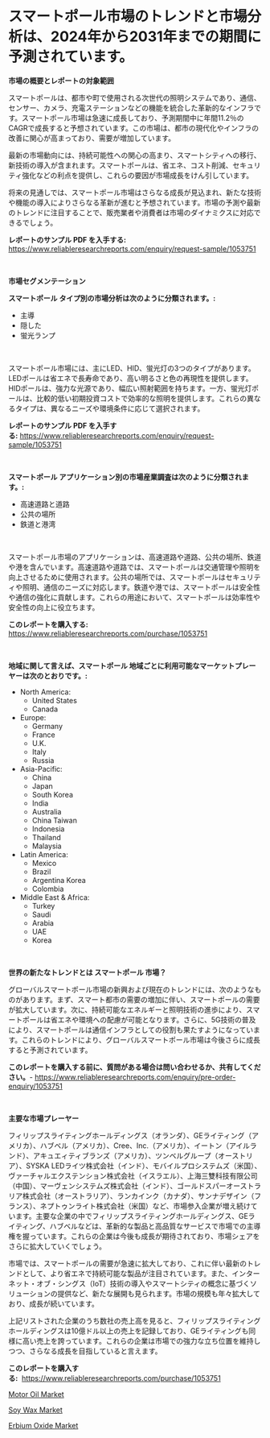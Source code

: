 <p><h1>スマートポール市場のトレンドと市場分析は、2024年から2031年までの期間に予測されています。</h1></p><p><strong>市場の概要とレポートの対象範囲</strong></p>
<p><p>スマートポールは、都市や町で使用される次世代の照明システムであり、通信、センサー、カメラ、充電ステーションなどの機能を統合した革新的なインフラです。スマートポール市場は急速に成長しており、予測期間中に年間11.2％のCAGRで成長すると予想されています。この市場は、都市の現代化やインフラの改善に関心が高まっており、需要が増加しています。</p><p>最新の市場動向には、持続可能性への関心の高まり、スマートシティへの移行、新技術の導入が含まれます。スマートポールは、省エネ、コスト削減、セキュリティ強化などの利点を提供し、これらの要因が市場成長をけん引しています。</p><p>将来の見通しでは、スマートポール市場はさらなる成長が見込まれ、新たな技術や機能の導入によりさらなる革新が進むと予想されています。市場の予測や最新のトレンドに注目することで、販売業者や消費者は市場のダイナミクスに対応できるでしょう。</p></p>
<p><strong>レポートのサンプル PDF を入手する:</strong> <a href="https://www.reliableresearchreports.com/enquiry/request-sample/1053751">https://www.reliableresearchreports.com/enquiry/request-sample/1053751</a></p>
<p>&nbsp;</p>
<p><strong>市場セグメンテーション</strong></p>
<p><strong>スマートポール タイプ別の市場分析は次のように分類されます。:</strong></p>
<p><ul><li>主導</li><li>隠した</li><li>蛍光ランプ</li></ul></p>
<p>&nbsp;</p>
<p><p>スマートポール市場には、主にLED、HID、蛍光灯の3つのタイプがあります。LEDポールは省エネで長寿命であり、高い明るさと色の再現性を提供します。HIDポールは、強力な光源であり、幅広い照射範囲を持ちます。一方、蛍光灯ポールは、比較的低い初期投資コストで効率的な照明を提供します。これらの異なるタイプは、異なるニーズや環境条件に応じて選択されます。</p></p>
<p><strong>レポートのサンプル PDF を入手する:</strong>&nbsp;<a href="https://www.reliableresearchreports.com/enquiry/request-sample/1053751">https://www.reliableresearchreports.com/enquiry/request-sample/1053751</a></p>
<p>&nbsp;</p>
<p><strong> スマートポール アプリケーション別の市場産業調査は次のように分類されます。:</strong></p>
<p><ul><li>高速道路と道路</li><li>公共の場所</li><li>鉄道と港湾</li></ul></p>
<p>&nbsp;</p>
<p><p>スマートポール市場のアプリケーションは、高速道路や道路、公共の場所、鉄道や港を含んでいます。高速道路や道路では、スマートポールは交通管理や照明を向上させるために使用されます。公共の場所では、スマートポールはセキュリティや照明、通信のニーズに対応します。鉄道や港では、スマートポールは安全性や通信の強化に貢献します。これらの用途において、スマートポールは効率性や安全性の向上に役立ちます。</p></p>
<p><strong>このレポートを購入する:</strong>&nbsp; <a href="https://www.reliableresearchreports.com/purchase/1053751">https://www.reliableresearchreports.com/purchase/1053751</a></p>
<p>&nbsp;</p>
<p><strong>地域に関して言えば、スマートポール 地域ごとに利用可能なマーケットプレーヤーは次のとおりです。:</strong></p>
<p><ul>
    <li>
        North America:
        <ul>
            <li>United States</li>
            <li>Canada</li>
        </ul>
    </li>
    <li>
        Europe:
        <ul>
            <li>Germany</li>
            <li>France</li>
            <li>U.K.</li>
            <li>Italy</li>
            <li>Russia</li>
        </ul>
    </li>
    <li>
        Asia-Pacific:
        <ul>
            <li>China</li>
            <li>Japan</li>
            <li>South Korea</li>
            <li>India</li>
            <li>Australia</li>
            <li>China Taiwan</li>
            <li>Indonesia</li>
            <li>Thailand</li>
            <li>Malaysia</li>
        </ul>
    </li>
    <li>
        Latin America:
        <ul>
            <li>Mexico</li>
            <li>Brazil</li>
            <li>Argentina Korea</li>
            <li>Colombia</li>
        </ul>
    </li>
    <li>
        Middle East & Africa:
        <ul>
            <li>Turkey</li>
            <li>Saudi</li>
            <li>Arabia</li>
            <li>UAE</li>
            <li>Korea</li>
        </ul>
    </li>
    </ul></p>
<p>&nbsp;</p>
<p><strong>世界の新たなトレンドとは スマートポール 市場？</strong></p>
<p><p>グローバルスマートポール市場の新興および現在のトレンドには、次のようなものがあります。まず、スマート都市の需要の増加に伴い、スマートポールの需要が拡大しています。次に、持続可能なエネルギーと照明技術の進歩により、スマートポールは省エネや環境への配慮が可能となります。さらに、5G技術の普及により、スマートポールは通信インフラとしての役割も果たすようになっています。これらのトレンドにより、グローバルスマートポール市場は今後さらに成長すると予測されています。</p></p>
<p><strong>このレポートを購入する前に、質問がある場合は問い合わせるか、共有してください。</strong>- <a href="https://www.reliableresearchreports.com/enquiry/pre-order-enquiry/1053751">https://www.reliableresearchreports.com/enquiry/pre-order-enquiry/1053751</a></p>
<p>&nbsp;</p>
<p><strong>主要な市場プレーヤー</strong></p>
<p><p>フィリップスライティングホールディングス（オランダ）、GEライティング（アメリカ）、ハブベル（アメリカ）、Cree、Inc.（アメリカ）、イートン（アイルランド）、アキュエィティブランズ（アメリカ）、ツンベルグループ（オーストリア）、SYSKA LEDライツ株式会社（インド）、モバイルプロシステムズ（米国）、ヴァーチャルエクステンション株式会社（イスラエル）、上海三雙科技有限公司（中国）、マーヴェンシステムズ株式会社（インド）、ゴールドスパーオーストラリア株式会社（オーストラリア）、ランカインク（カナダ）、サンナデザイン（フランス）、ネプトゥンライト株式会社（米国）など、市場参入企業が増え続けています。主要な企業の中でフィリップスライティングホールディングス、GEライティング、ハブベルなどは、革新的な製品と高品質なサービスで市場での主導権を握っています。これらの企業は今後も成長が期待されており、市場シェアをさらに拡大していくでしょう。</p><p>市場では、スマートポールの需要が急速に拡大しており、これに伴い最新のトレンドとして、より省エネで持続可能な製品が注目されています。また、インターネット・オブ・シングス（IoT）技術の導入やスマートシティの概念に基づくソリューションの提供など、新たな展開も見られます。市場の規模も年々拡大しており、成長が続いています。</p><p>上記リストされた企業のうち数社の売上高を見ると、フィリップスライティングホールディングスは10億ドル以上の売上を記録しており、GEライティングも同様に高い売上を誇っています。これらの企業は市場での強力な立ち位置を維持しつつ、さらなる成長を目指していると言えます。</p></p>
<p><strong>このレポートを購入する:</strong>&nbsp;&nbsp;<a href="https://www.reliableresearchreports.com/purchase/1053751">https://www.reliableresearchreports.com/purchase/1053751</a></p>
<p><p><a href="https://github.com/pjcfca/Market-Research-Report-List-1/blob/main/motor-oil-market.md">Motor Oil Market</a></p><p><a href="https://github.com/wusalecollins540tpqoz/Market-Research-Report-List-1/blob/main/soy-wax-market.md">Soy Wax Market</a></p><p><a href="https://github.com/kathiaseamanalvaradovlprc2h/Market-Research-Report-List-1/blob/main/erbium-oxide-market.md">Erbium Oxide Market</a></p></p>